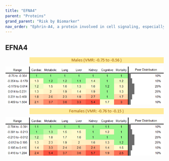 ```yaml
---
title: "EFNA4"
parent: "Proteins"
grand_parent: "Risk by Biomarker"
nav_order: "Ephrin-A4, a protein involved in cell signaling, especially in nervous system development."
---
```



## EFNA4




<div style="display: flex; flex-direction: column; gap: 10px;">

  <img src="/assets/images/vmrbiomarker_efna4__male.png" alt="EFNA4 VMR Male" style="margin-left: 15%">
  <img src="/assets/images/rr_efna4__male.png" alt="EFNA4 RR Male">

  <img src="/assets/images/vmrbiomarker_efna4__female.png" alt="EFNA4 VMR Female" style="margin-left: 15%; ">
  <img src="/assets/images/rr_efna4__female.png" alt="EFNA4 RR Female">

</div>



